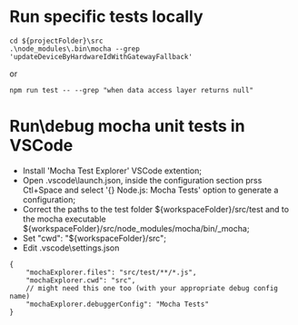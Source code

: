 # Run specific tests locally

```
cd ${projectFolder}\src
.\node_modules\.bin\mocha --grep 'updateDeviceByHardwareIdWithGatewayFallback'
```
or
```
npm run test -- --grep "when data access layer returns null"
```

# Run\debug mocha unit tests in VSCode

- Install 'Mocha Test Explorer' VSCode extention;
- Open .vscode\launch.json, inside the configuration section prss Ctl+Space and select '{} Node.js: Mocha Tests' option to generate a configuration;
- Correct the paths to the test folder ${workspaceFolder}/src/test and to the mocha executable ${workspaceFolder}/src/node_modules/mocha/bin/\_mocha;
- Set "cwd": "${workspaceFolder}/src";
- Edit .vscode\settings.json

```
{
    "mochaExplorer.files": "src/test/**/*.js",
    "mochaExplorer.cwd": "src",
    // might need this one too (with your appropriate debug config name)
    "mochaExplorer.debuggerConfig": "Mocha Tests"
}
```
